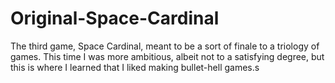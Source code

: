# Original-Space-Cardinal
The third game, Space Cardinal, meant to be a sort of finale to a triology of games. This time I was more ambitious, albeit not to a satisfying degree, but this is where I learned that I liked making bullet-hell games.s
